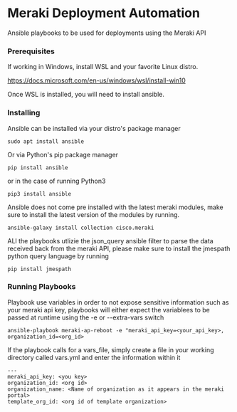 # Meraki Deployment Automation

Ansible playbooks to be used for deployments using the Meraki API

### Prerequisites

If working in Windows, install WSL and your favorite Linux distro.

https://docs.microsoft.com/en-us/windows/wsl/install-win10

Once WSL is installed, you will need to install ansible.

### Installing

Ansible can be installed via your distro's package manager

```
sudo apt install ansible
```

Or via Python's pip package manager

```
pip install ansible
```
or in the case of running Python3

```
pip3 install ansible
```

Ansible does not come pre installed with the latest meraki modules, make sure to install the latest version of the modules by running.

```
ansible-galaxy install collection cisco.meraki
```

ALl the playbooks utlizie the json_query ansible filter to parse the data received back from the meraki API, please make sure to install the jmespath python query language by running

```
pip install jmespath
```
### Running Playbooks

Playbook use variables in order to not expose sensitive information such as your meraki api key, playbooks will either expect the variablees to be passed at runtime using the -e or --extra-vars switch
```
ansible-playbook meraki-ap-reboot -e "meraki_api_key=<your_api_key>, organization_id=<org_id>
```

If the playbook calls for a vars_file, simply create a file in your working directory called vars.yml and enter the information within it

```
---
meraki_api_key: <you key>
organization_id: <org id>
organization_name: <Name of organization as it appears in the meraki portal>
template_org_id: <org id of template organization>
```